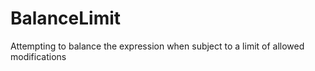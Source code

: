# BalanceLimit
Attempting to balance the expression when subject to a limit of allowed modifications
